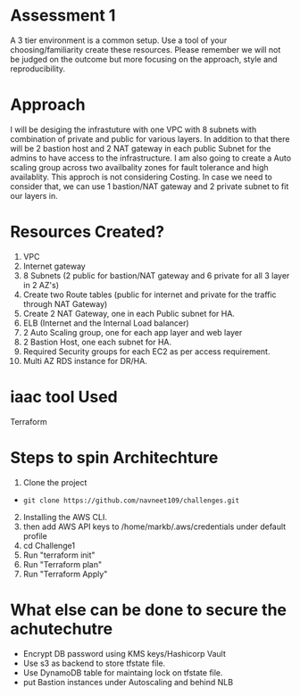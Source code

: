 # Assessment 1

A 3 tier environment is a common setup. Use a tool of your choosing/familiarity create these resources. Please remember we will not be judged on the outcome but more focusing on the approach, style and reproducibility.
  

# Approach

I will be desiging the infrastuture with one VPC with 8 subnets with combination of private and public for various layers. In addition to that there will be 2 bastion host and 2 NAT gateway in each public Subnet for the admins to have access to the infrastructure. I am also going to create a Auto scaling group across two availbality zones for fault tolerance and high availablity. This approch is not considering Costing. In case we need to consider that, we can use 1 bastion/NAT gateway and 2 private subnet to fit our layers in.

 

# Resources Created?

 1. VPC
 2. Internet gateway
 3. 8 Subnets (2 public for bastion/NAT gateway and 6 private for all 3 layer in 2 AZ's)
 4. Create two Route tables (public for internet and private for the traffic through NAT Gateway)
 5. Create 2 NAT Gateway, one in each Public subnet for HA.
 6. ELB (Internet and the Internal Load balancer)
 7. 2 Auto Scaling group, one for each app layer and web layer
 8. 2 Bastion Host, one each subnet for HA.
 9. Required Security groups for each EC2 as per access requirement.
 9. Multi AZ RDS instance for DR/HA.

# iaac  tool Used 

Terraform

# Steps to spin Architechture

1. Clone the project 
- `git clone https://github.com/navneet109/challenges.git`

2. Installing the AWS CLI.
3. then add AWS API keys to /home/markb/.aws/credentials under default profile
4. cd Challenge1
5. Run "terraform init"
6. Run "Terraform plan" 
7. Run "Terraform Apply"


# What else can be done to secure the achutechutre

- Encrypt DB password using KMS keys/Hashicorp Vault
- Use s3 as backend to store tfstate file.
- Use DynamoDB table for maintaing lock on tfstate file.
- put Bastion instances under Autoscaling and behind NLB
